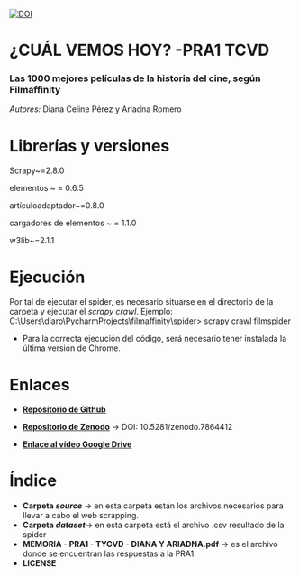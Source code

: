 [![DOI](https://zenodo.org/badge/DOI/10.5281/zenodo.7864412.svg)](https://doi.org/10.5281/zenodo.7864412)

#  ¿CUÁL VEMOS HOY? -PRA1 TCVD
###  Las 1000 mejores películas de la historia del cine, según Filmaffinity
*Autores:* Diana Celine Pérez y Ariadna Romero





#  Librerías y versiones
Scrapy~=2.8.0

elementos ~ = 0.6.5

artículoadaptador~=0.8.0

cargadores de elementos ~ = 1.1.0

w3lib~=2.1.1





#  Ejecución
Por tal de ejecutar el spider, es necesario situarse en el directorio de la carpeta y ejecutar el *scrapy crawl*.
Ejemplo: C:\Users\diaro\PycharmProjects\filmaffinity\spider> scrapy crawl filmspider

* Para la correcta ejecución del código, será necesario tener instalada la última versión de Chrome.




# Enlaces 
- **[Repositorio de Github](https://github.com/aromeromontero/WebScrapping-PRA1-TCVD)**

- **[Repositorio de Zenodo](https://zenodo.org/record/7864412#.ZEgR0nZBy3A)** -> DOI: 10.5281/zenodo.7864412
                                                   
- **[Enlace al vídeo Google Drive](https://drive.google.com/file/d/165rhk6UH4k8Cvk4LtxUaya53JwsQaacW/view?usp=sharing)**





# Índice
  - **Carpeta *source*** -> en esta carpeta están los archivos necesarios para llevar a cabo el web scrapping.
  - **Carpeta *dataset***-> en esta carpeta está el archivo .csv resultado de la spider
  - **MEMORIA - PRA1 - TYCVD - DIANA Y ARIADNA.pdf** -> es el archivo donde se encuentran las respuestas a la PRA1.
  - **LICENSE**

